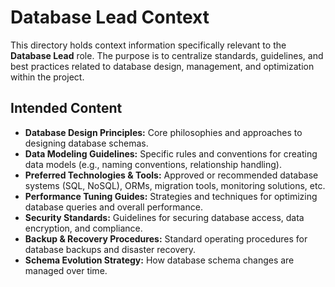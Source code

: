 # Database Lead Context

This directory holds context information specifically relevant to the **Database Lead** role. The purpose is to centralize standards, guidelines, and best practices related to database design, management, and optimization within the project.

## Intended Content

*   **Database Design Principles:** Core philosophies and approaches to designing database schemas.
*   **Data Modeling Guidelines:** Specific rules and conventions for creating data models (e.g., naming conventions, relationship handling).
*   **Preferred Technologies &amp; Tools:** Approved or recommended database systems (SQL, NoSQL), ORMs, migration tools, monitoring solutions, etc.
*   **Performance Tuning Guides:** Strategies and techniques for optimizing database queries and overall performance.
*   **Security Standards:** Guidelines for securing database access, data encryption, and compliance.
*   **Backup &amp; Recovery Procedures:** Standard operating procedures for database backups and disaster recovery.
*   **Schema Evolution Strategy:** How database schema changes are managed over time.